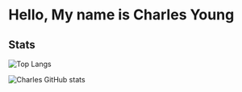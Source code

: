 # Hello, My name is Charles Young
## Stats
![Top Langs](https://github-readme-stats.vercel.app/api/top-langs/?username=Youngpwd&theme=radical)

![Charles GitHub stats](https://github-readme-stats.vercel.app/api?username=Youngpwd&theme=radical&show_icons=true)
